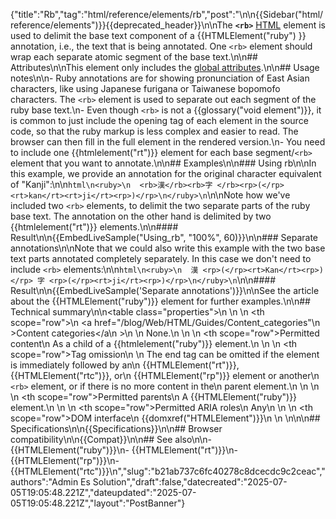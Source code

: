 {"title":"Rb","tag":"html/reference/elements/rb","post":"\n\n{{Sidebar(\"html/reference/elements\")}}{{deprecated_header}}\n\nThe **`<rb>`** [HTML](/blog/Web/HTML) element is used to delimit the base text component of a {{HTMLElement(\"ruby\") }} annotation, i.e., the text that is being annotated. One `<rb>` element should wrap each separate atomic segment of the base text.\n\n## Attributes\n\nThis element only includes the [global attributes](/blog/Web/HTML/Reference/Global_attributes).\n\n## Usage notes\n\n- Ruby annotations are for showing pronunciation of East Asian characters, like using Japanese furigana or Taiwanese bopomofo characters. The `<rb>` element is used to separate out each segment of the ruby base text.\n- Even though `<rb>` is not a {{glossary(\"void element\")}}, it is common to just include the opening tag of each element in the source code, so that the ruby markup is less complex and easier to read. The browser can then fill in the full element in the rendered version.\n- You need to include one {{htmlelement(\"rt\")}} element for each base segment/`<rb>` element that you want to annotate.\n\n## Examples\n\n### Using rb\n\nIn this example, we provide an annotation for the original character equivalent of \"Kanji\":\n\n```html\n<ruby>\n  <rb>漢</rb><rb>字 </rb><rp>(</rp><rt>kan</rt><rt>ji</rt><rp>)</rp>\n</ruby>\n```\n\nNote how we've included two `<rb>` elements, to delimit the two separate parts of the ruby base text. The annotation on the other hand is delimited by two {{htmlelement(\"rt\")}} elements.\n\n#### Result\n\n{{EmbedLiveSample(\"Using_rb\", \"100%\", 60)}}\n\n### Separate annotations\n\nNote that we could also write this example with the two base text parts annotated completely separately. In this case we don't need to include `<rb>` elements:\n\n```html\n<ruby>\n  漢 <rp>(</rp><rt>Kan</rt><rp>)</rp> 字 <rp>(</rp><rt>ji</rt><rp>)</rp>\n</ruby>\n```\n\n#### Result\n\n{{EmbedLiveSample('Separate annotations')}}\n\nSee the article about the {{HTMLElement(\"ruby\")}} element for further examples.\n\n## Technical summary\n\n<table class=\"properties\">\n  <tbody>\n    <tr>\n      <th scope=\"row\">\n        <a href=\"/blog/Web/HTML/Guides/Content_categories\"\n          >Content categories</a\n        >\n      </th>\n      <td>None.</td>\n    </tr>\n    <tr>\n      <th scope=\"row\">Permitted content</th>\n      <td>As a child of a {{htmlelement(\"ruby\")}} element.</td>\n    </tr>\n    <tr>\n      <th scope=\"row\">Tag omission</th>\n      <td>\n        The end tag can be omitted if the element is immediately followed by an\n        {{HTMLElement(\"rt\")}}, {{HTMLElement(\"rtc\")}}, or\n        {{HTMLElement(\"rp\")}} element or another\n        <code>&#x3C;rb></code> element, or if there is no more content in the\n        parent element.\n      </td>\n    </tr>\n    <tr>\n      <th scope=\"row\">Permitted parents</th>\n      <td>A {{HTMLElement(\"ruby\")}} element.</td>\n    </tr>\n    <tr>\n      <th scope=\"row\">Permitted ARIA roles</th>\n      <td>Any</td>\n    </tr>\n    <tr>\n      <th scope=\"row\">DOM interface</th>\n      <td>{{domxref(\"HTMLElement\")}}</td>\n    </tr>\n  </tbody>\n</table>\n\n## Specifications\n\n{{Specifications}}\n\n## Browser compatibility\n\n{{Compat}}\n\n## See also\n\n- {{HTMLElement(\"ruby\")}}\n- {{HTMLElement(\"rt\")}}\n- {{HTMLElement(\"rp\")}}\n- {{HTMLElement(\"rtc\")}}\n","slug":"b21ab737c6fc40278c8dcecdc9c2ceac","authors":"Admin Es Solution","draft":false,"datecreated":"2025-07-05T19:05:48.221Z","dateupdated":"2025-07-05T19:05:48.221Z","layout":"PostBanner"}